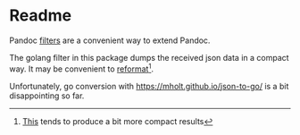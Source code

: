 Readme
======

Pandoc [filters](http://johnmacfarlane.net/pandoc/scripting.html) are a
convenient way to extend Pandoc.

The golang filter in this package dumps the received json data in a
compact way. It may be convenient to
[reformat](http://jsonformatter.curiousconcept.com/)[^1].

Unfortunately, go conversion with <https://mholt.github.io/json-to-go/>
is a bit disappointing so far.

[^1]: [This](http://jsonformat.com/) tends to produce a bit more compact
    results
